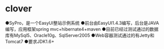 # clover
●SyPro，是一个EasyUI整站示例系统 ●前台由EasyUI1.4.3编写，后台是JAVA编写，应用框架spring mvc+hibernate4+maven ●目前已经过测试通过的数据库有MySql5、Oracle10g、SqlServer2005 ●Web容器测试通过的有Jetty和Tomcat7 ●要求JDK1.6+
